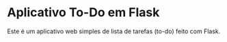 # Aplicativo To-Do em Flask

Este é um aplicativo web simples de lista de tarefas (to-do) feito com Flask.
